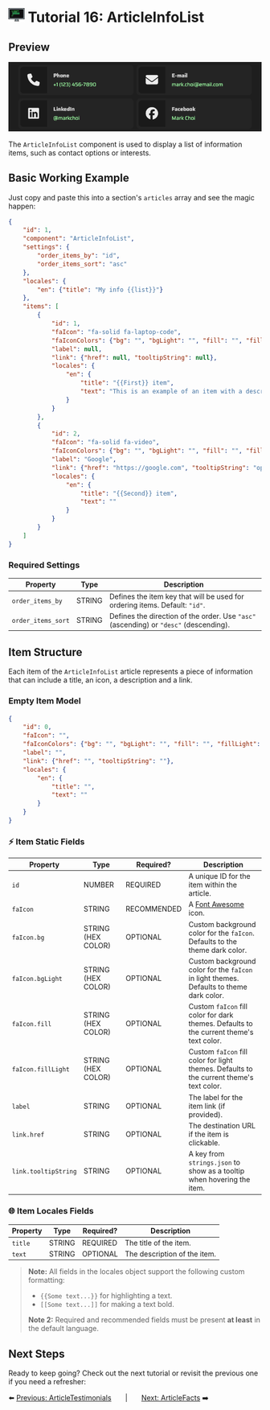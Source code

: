 # <img src="../assets/logo.png"> Tutorial 16: ArticleInfoList

## Preview

![alt preview](../assets/article-info-list-preview.png)

The `ArticleInfoList` component is used to display a list of information items, such as contact options or interests.

## Basic Working Example

Just copy and paste this into a section's `articles` array and see the magic happen:

```json
{
    "id": 1,
    "component": "ArticleInfoList",
    "settings": {
        "order_items_by": "id",
        "order_items_sort": "asc"
    },
    "locales": {
        "en": {"title": "My info {{list}}"}
    },
    "items": [
        {
            "id": 1,
            "faIcon": "fa-solid fa-laptop-code",
            "faIconColors": {"bg": "", "bgLight": "", "fill": "", "fillLight": ""},
            "label": null,
            "link": {"href": null, "tooltipString": null},
            "locales": {
                "en": {
                    "title": "{{First}} item",
                    "text": "This is an example of an item with a description."
                }
            }
        },
        {
            "id": 2,
            "faIcon": "fa-solid fa-video",
            "faIconColors": {"bg": "", "bgLight": "", "fill": "", "fillLight": ""},
            "label": "Google",
            "link": {"href": "https://google.com", "tooltipString": "open_website"},
            "locales": {
                "en": {
                    "title": "{{Second}} item",
                    "text": ""
                }
            }
        }
    ]
}
```

### Required Settings

| Property                                 | Type    | Description                                                                           |
|------------------------------------------|---------|---------------------------------------------------------------------------------------|
| `order_items_by`                         | STRING  | Defines the item key that will be used for ordering items. Default: `"id"`.           |
| `order_items_sort`                       | STRING  | Defines the direction of the order. Use `"asc"` (ascending) or `"desc"` (descending). |

## Item Structure

Each item of the `ArticleInfoList` article represents a piece of information that can include a title, an icon, a description and a link.

### Empty Item Model
```json
{
    "id": 0,
    "faIcon": "",
    "faIconColors": {"bg": "", "bgLight": "", "fill": "", "fillLight": ""},
    "label": "",
    "link": {"href": "", "tooltipString": ""},
    "locales": {
        "en": {
            "title": "",
            "text": ""
        }
    }
}
```

### ⚡ Item Static Fields

| Property                | Type               | Required?   | Description                                                                              |
|-------------------------|--------------------|-------------|------------------------------------------------------------------------------------------|
| `id`                    | NUMBER             | REQUIRED    | A unique ID for the item within the article.                                             |
| `faIcon`                | STRING             | RECOMMENDED | A [Font Awesome](https://fontawesome.com/search?ic=free) icon.                           |
| `faIcon.bg`             | STRING (HEX COLOR) | OPTIONAL    | Custom background color for the `faIcon`. Defaults to the theme dark color.              |
| `faIcon.bgLight`        | STRING (HEX COLOR) | OPTIONAL    | Custom background color for the `faIcon` in light themes. Defaults to theme dark color.  |
| `faIcon.fill`           | STRING (HEX COLOR) | OPTIONAL    | Custom `faIcon` fill color for dark themes. Defaults to the current theme's text color.  |
| `faIcon.fillLight`      | STRING (HEX COLOR) | OPTIONAL    | Custom `faIcon` fill color for light themes. Defaults to the current theme's text color. |
| `label`                 | STRING             | OPTIONAL    | The label for the item link (if provided).                                               | 
| `link.href`             | STRING             | OPTIONAL    | The destination URL if the item is clickable.                                            |
| `link.tooltipString`    | STRING             | OPTIONAL    | A key from `strings.json` to show as a tooltip when hovering the item.                   |

### 🌐 Item Locales Fields

| Property | Type   | Required? | Description                  |
|----------|--------|-----------|------------------------------|
| `title`  | STRING | REQUIRED  | The title of the item.       |
| `text`   | STRING | OPTIONAL  | The description of the item. |

> **Note:** All fields in the locales object support the following custom formatting:
>- `{{Some text...}}` for highlighting a text.
>- `[[Some text...]]` for making a text bold.
>
> **Note 2:** Required and recommended fields must be present **at least** in the default language.

## Next Steps
Ready to keep going? Check out the next tutorial or revisit the previous one if you need a refresher:

⬅️ [Previous: ArticleTestimonials](./TUTORIAL_15_ARTICLE_TESTIMONIALS.md)
&nbsp;&nbsp;&nbsp;&nbsp;&nbsp;&nbsp;|&nbsp;&nbsp;&nbsp;&nbsp;&nbsp;&nbsp;
[Next: ArticleFacts](./TUTORIAL_17_ARTICLE_FACTS.md) ➡️ 
